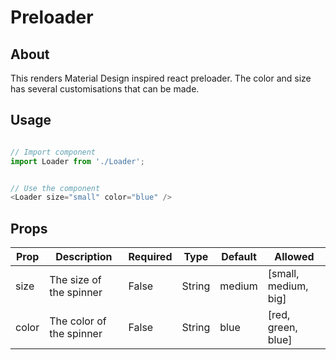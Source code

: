 # Preloader

## About
This renders Material Design inspired react preloader. The color and size has several customisations that can be made.


## Usage

```javascript

// Import component
import Loader from './Loader';


// Use the component
<Loader size="small" color="blue" />

```


## Props
| Prop  | Description              | Required | Type   | Default | Allowed              |
|-------|--------------------------|----------|--------|---------|----------------------|
| size  | The size of the spinner  | False    | String | medium  | [small, medium, big] |
| color | The color of the spinner | False    | String | blue    | [red, green, blue]   |